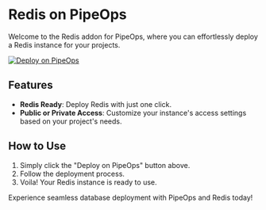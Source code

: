 # Redis on PipeOps

Welcome to the Redis addon for PipeOps, where you can effortlessly deploy a Redis instance for your projects.

[![Deploy on PipeOps](https://railway.app/button.svg)](https://railway.app/template/0ELOuE?referralCode=IQhE0B)

## Features
- **Redis Ready**: Deploy Redis with just one click.
- **Public or Private Access**: Customize your instance's access settings based on your project's needs.

## How to Use
1. Simply click the "Deploy on PipeOps" button above.
2. Follow the deployment process.
3. Voila! Your Redis instance is ready to use.

Experience seamless database deployment with PipeOps and Redis today!
